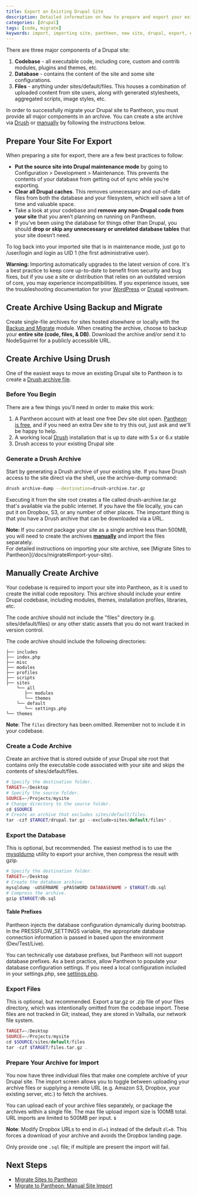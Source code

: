 ```yaml
---
title: Export an Existing Drupal Site
description: Detailed information on how to prepare and export your existing Drupal site for migration to Pantheon.
categories: [drupal]
tags: [code, migrate]
keywords: import, importing site, pantheon, new site, drupal, export, export drupal, drupal archive, archive
---
```


There are three major components of a Drupal site:

1. **Codebase** - all executable code, including core, custom and contrib modules, plugins and themes, etc.
2. **Database** - contains the content of the site and some site configurations.
3. **Files** - anything under sites/default/files. This houses a combination of uploaded content from site users, along with generated stylesheets, aggregated scripts, image styles, etc.

In order to successfully migrate your Drupal site to Pantheon, you must provide all major components in an archive. You can create a site archive via [Drush](#create-archive-using-drush) or [manually](#manually-create-archive) by following the instructions below.

## Prepare Your Site For Export

When preparing a site for export, there are a few best practices to follow:

* **Put the source site into Drupal maintenance mode** by going to Configuration > Development > Maintenance. This prevents the contents of your database from getting out of sync while you’re exporting.
* **Clear all Drupal caches**. This removes unnecessary and out-of-date files from both the database and your filesystem, which will save a lot of time and valuable space.
* Take a look at your codebase and **remove any non-Drupal code from your site** that you aren’t planning on running on Pantheon.
* If you’ve been using the database for things other than Drupal, you should **drop or skip any unnecessary or unrelated database tables** that your site doesn’t need.

To log back into your imported site that is in maintenance mode, just go to /user/login and login as UID 1 (the first administrative user).

<div class="alert alert-danger" role="alert"><strong>Warning: </strong>Importing automatically upgrades to the latest version of core. It's a best practice to keep core up-to-date to benefit from security and bug fixes, but if you use a site or distribution that relies on an outdated version of core, you may experience incompatibilities. If you experience issues, see the troubleshooting documentation for your <a href="https://codex.wordpress.org/Updating_WordPress#Troubleshooting">WordPress</a> or <a href="https://www.drupal.org/troubleshooting"> Drupal</a> upstream.</div>

## Create Archive Using Backup and Migrate
Create single-file archives for sites hosted elsewhere or locally with the [Backup and Migrate](https://www.drupal.org/project/backup_migrate) module. When creating the archive, choose to backup your **entire site (code, files, & DB)**. Download the archive and/or send it to NodeSquirrel for a publicly accessible URL.

## Create Archive Using Drush

One of the easiest ways to move an existing Drupal site to Pantheon is to create a [Drush archive file](http://drush.ws/#archive-dump).

### Before You Begin

There are a few things you'll need in order to make this work:

1. A Pantheon account with at least one free Dev site slot open. [Pantheon is free](https://dashboard.pantheon.io/register), and if you need an extra Dev site to try this out, just ask and we'll be happy to help.
2. A working local [Drush](/docs/drush) installation that is up to date with 5.x or 6.x stable
3. Drush access to your existing Drupal site

### Generate a Drush Archive

Start by generating a Drush archive of your existing site. If you have Drush access to the site direct via the shell, use the archive-dump command:
```bash
drush archive-dump --destination=drush-archive.tar.gz
```
Executing it from the site root creates a file called drush-archive.tar.gz that's available via the public internet. If you have the file locally, you can put it on Dropbox, S3, or any number of other places. The important thing is that you have a Drush archive that can be downloaded via a URL.

<div class="alert alert-info" role="alert"><strong>Note: </strong>
If you cannot package your site as a single archive less than 500MB, you will need to create the archives <strong><a href="#manually-create-archive">manually</a></strong> and import the files separately.
</div>
For detailed instructions on importing your site archive, see [Migrate Sites to Pantheon](/docs/migrate#import-your-site).


## Manually Create Archive

Your codebase is required to import your site into Pantheon, as it is used to create the initial code repository. This archive should include your entire Drupal codebase, including modules, themes, installation profiles, libraries, etc.  

The code archive should not include the "files" directory (e.g. sites/default/files) or any other static assets that you do not want tracked in version control.

The code archive should include the following directories:

    ├── includes
    ├── index.php
    ├── misc
    ├── modules
    ├── profiles
    ├── scripts
    ├── sites
        └── all
           ├── modules
           └── themes
        └── default
           └── settings.php
    └── themes

<div class="alert alert-info" role="alert">
<strong>Note</strong>:  The <code>files</code> directory has been omitted. Remember not to include it in your codebase.</div>

### Create a Code Archive

Create an archive that is stored outside of your Drupal site root that contains only the executable code associated with your site and skips the contents of sites/default/files.
```php
# Specify the destination folder.
TARGET=~/Desktop
# Specify the source folder.
SOURCE=~/Projects/mysite
# Change directory to the source folder.
cd $SOURCE
# Create an archive that excludes sites/default/files.
tar -czf $TARGET/drupal.tar.gz --exclude=sites/default/files* .
```
### Export the Database

This is optional, but recommended. The easiest method is to use the [mysqldump](http://dev.mysql.com/doc/refman/5.5/en/mysqldump.html) utility to export your archive, then compress the result with gzip.
```php
# Specify the destination folder.
TARGET=~/Desktop
# Create the database archive.
mysqldump -uUSERNAME -pPASSWORD DATABASENAME > $TARGET/db.sql
# Compress the archive.
gzip $TARGET/db.sql
```
#### Table Prefixes

Pantheon injects the database configuration dynamically during bootstrap. In the PRESSFLOW\_SETTINGS variable, the appropriate database connection information is passed in based upon the environment (Dev/Test/Live).

You can technically use database prefixes, but Pantheon will not support database prefixes. As a best practice, allow Pantheon to populate your database configuration settings. If you need a local configuration included in your settings.php, see [settings.php](/docs/settings-php).

### Export Files

This is optional, but recommended. Export a tar.gz or .zip file of your files directory, which was intentionally omitted from the codebase import. These files are not tracked in Git; instead, they are stored in Valhalla, our network file system.
```php
TARGET=~/Desktop
SOURCE=~/Projects/mysite
cd $SOURCE/sites/default/files
tar -czf $TARGET/files.tar.gz .
```
### Prepare Your Archive for Import
You now have three individual files that make one complete archive of your Drupal site. The import screen allows you to toggle between uploading your archive files or supplying a remote URL (e.g. Amazon S3, Dropbox, your existing server, etc.) to fetch the archives.

You can upload each of your archive files separately, or package the archives within a single file. The max file upload import size is 100MB total. URL imports are limited to 500MB per input.
s
<div class="alert alert-warning" role="alert">
<strong>Note</strong>: Modify Dropbox URLs to end in <code>dl=1</code> instead of the default <code>dl=0</code>. This forces a download of your archive and avoids the Dropbox landing page.  </div>

Only provide one `.sql` file; if multiple are present the import will fail.

## Next Steps
- [Migrate Sites to Pantheon](/docs/migrate#import-your-site)
- [Migrate to Pantheon: Manual Site Import](/docs/manual-import/)
